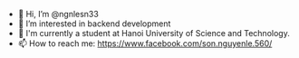 - 👋 Hi, I’m @ngnlesn33
- 👀 I’m interested in backend development
- 🌱 I'm currently a student at Hanoi University of Science and Technology.
- 📫 How to reach me: https://www.facebook.com/son.nguyenle.560/

<!---
ngnlesn33/ngnlesn33 is a ✨ special ✨ repository because its `README.md` (this file) appears on your GitHub profile.
You can click the Preview link to take a look at your changes.
--->
